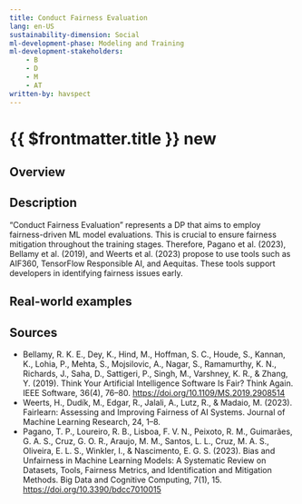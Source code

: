 ```yaml
---
title: Conduct Fairness Evaluation
lang: en-US
sustainability-dimension: Social
ml-development-phase: Modeling and Training
ml-development-stakeholders: 
    - B
    - D
    - M
    - AT
written-by: havspect
---
```


<script setup>
import DPOverview from '../../components/DPOverview.vue'
</script>


# {{ $frontmatter.title }} <Badge type="tip">new</Badge>

## Overview
<DPOverview />

## Description
“Conduct Fairness Evaluation” represents a DP that aims to employ fairness-driven ML model evaluations. This is crucial to ensure fairness mitigation throughout the training stages. Therefore, Pagano et al. (2023), Bellamy et al. (2019), and Weerts et al. (2023) propose to use tools such as AIF360, TensorFlow Responsible AI, and Aequitas. These tools support developers in identifying fairness issues early. 

## Real-world examples 


## Sources 
- Bellamy, R. K. E., Dey, K., Hind, M., Hoffman, S. C., Houde, S., Kannan, K., Lohia, P., Mehta, S., Mojsilovic, A., Nagar, S., Ramamurthy, K. N., Richards, J., Saha, D., Sattigeri, P., Singh, M., Varshney, K. R., & Zhang, Y. (2019). Think Your Artificial Intelligence Software Is Fair? Think Again. IEEE Software, 36(4), 76–80. https://doi.org/10.1109/MS.2019.2908514
- Weerts, H., Dudík, M., Edgar, R., Jalali, A., Lutz, R., & Madaio, M. (2023). Fairlearn: Assessing and Improving Fairness of AI Systems. Journal of Machine Learning Research, 24, 1–8.
- Pagano, T. P., Loureiro, R. B., Lisboa, F. V. N., Peixoto, R. M., Guimarães, G. A. S., Cruz, G. O. R., Araujo, M. M., Santos, L. L., Cruz, M. A. S., Oliveira, E. L. S., Winkler, I., & Nascimento, E. G. S. (2023). Bias and Unfairness in Machine Learning Models: A Systematic Review on Datasets, Tools, Fairness Metrics, and Identification and Mitigation Methods. Big Data and Cognitive Computing, 7(1), 15. https://doi.org/10.3390/bdcc7010015

